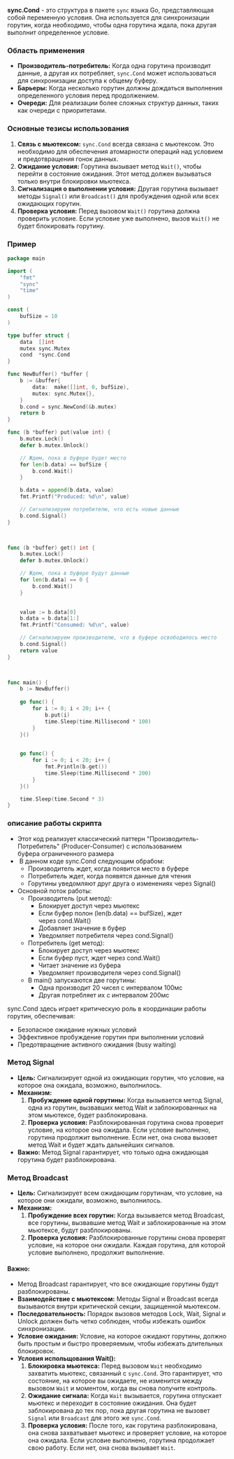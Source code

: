 
**sync.Cond** - это структура в пакете `sync` языка Go, представляющая собой переменную условия. Она используется для синхронизации горутин, когда необходимо, чтобы одна горутина ждала, пока другая выполнит определенное условие.

### Область применения

- **Производитель-потребитель:** Когда одна горутина производит данные, а другая их потребляет, `sync.Cond` может использоваться для синхронизации доступа к общему буферу.
- **Барьеры:** Когда несколько горутин должны дождаться выполнения определенного условия перед продолжением.
- **Очереди:** Для реализации более сложных структур данных, таких как очереди с приоритетами.

### Основные тезисы использования

1. **Связь с мьютексом:** `sync.Cond` всегда связана с мьютексом. Это необходимо для обеспечения атомарности операций над условием и предотвращения гонок данных.
2. **Ожидание условия:** Горутина вызывает метод `Wait()`, чтобы перейти в состояние ожидания. Этот метод должен вызываться только внутри блокировки мьютекса.
3. **Сигнализация о выполнении условия:** Другая горутина вызывает методы `Signal()` или `Broadcast()` для пробуждения одной или всех ожидающих горутин.
4. **Проверка условия:** Перед вызовом `Wait()` горутина должна проверить условие. Если условие уже выполнено, вызов `Wait()` не будет блокировать горутину.

### Пример

```go
package main

import (
    "fmt"
    "sync"
    "time"
)

const (
    bufSize = 10
)

type buffer struct {
    data  []int
    mutex sync.Mutex
    cond  *sync.Cond
}

func NewBuffer() *buffer {
    b := &buffer{
        data:  make([]int, 0, bufSize),
        mutex: sync.Mutex{},
    }
    b.cond = sync.NewCond(&b.mutex)
    return b
}

func (b *buffer) put(value int) {
    b.mutex.Lock()
    defer b.mutex.Unlock()

    // Ждем, пока в буфере будет место
    for len(b.data) == bufSize {
        b.cond.Wait()
    }

    b.data = append(b.data, value)
    fmt.Printf("Produced: %d\n", value)

	// Сигнализируем потребителю, что есть новые данные
    b.cond.Signal()
}

  

func (b *buffer) get() int {
    b.mutex.Lock()
    defer b.mutex.Unlock()

    // Ждем, пока в буфере будут данные
    for len(b.data) == 0 {
        b.cond.Wait()
    }

  
    value := b.data[0]
    b.data = b.data[1:]
    fmt.Printf("Consumed: %d\n", value)

    // Сигнализируем производителю, что в буфере освободилось место
    b.cond.Signal()
    return value
}

  

func main() {
    b := NewBuffer()
  
    go func() {
        for i := 0; i < 20; i++ {
            b.put(i)
            time.Sleep(time.Millisecond * 100)
        }
    }()

  
    go func() {
        for i := 0; i < 20; i++ {
            fmt.Println(b.get())
            time.Sleep(time.Millisecond * 200)
        }
    }()

    time.Sleep(time.Second * 3)
}
```

### описание работы скрипта

- Этот код реализует классический паттерн "Производитель-Потребитель" (Producer-Consumer) с использованием буфера ограниченного размера
-  В данном коде sync.Cond следующим обрабом:
	- Производитель ждет, когда появится место в буфере
	- Потребитель ждет, когда появятся данные для чтения
	- Горутины уведомляют друг друга о изменениях через Signal()
- Основной поток работы:
	- Производитель (put метод):
		- Блокирует доступ через мьютекс
		- Если буфер полон (len(b.data) == bufSize), ждет через cond.Wait()
		- Добавляет значение в буфер
		- Уведомляет потребителя через cond.Signal()
	- Потребитель (get метод):
		- Блокирует доступ через мьютекс
		- Если буфер пуст, ждет через cond.Wait()
		- Читает значение из буфера
		- Уведомляет производителя через cond.Signal()
	- В main() запускаются две горутины:
		- Одна производит 20 чисел с интервалом 100мс
		- Другая потребляет их с интервалом 200мс

sync.Cond здесь играет критическую роль в координации работы горутин, обеспечивая:
- Безопасное ожидание нужных условий
- Эффективное пробуждение горутин при выполнении условий
- Предотвращение активного ожидания (busy waiting)

### Метод Signal

- **Цель:** Сигнализирует одной из ожидающих горутин, что условие, на которое она ожидала, возможно, выполнилось.
- **Механизм:**
    1. **Пробуждение одной горутины:** Когда вызывается метод Signal, одна из горутин, вызвавших метод Wait и заблокированных на этом мьютексе, будет разблокирована.
    2. **Проверка условия:** Разблокированная горутина снова проверит условие, на которое она ожидала. Если условие выполнено, горутина продолжит выполнение. Если нет, она снова вызовет метод Wait и будет ждать дальнейших сигналов.
- **Важно:** Метод Signal гарантирует, что только одна ожидающая горутина будет разблокирована.

### Метод Broadcast

- **Цель:** Сигнализирует всем ожидающим горутинам, что условие, на которое они ожидали, возможно, выполнилось.
- **Механизм:**
    1. **Пробуждение всех горутин:** Когда вызывается метод Broadcast, все горутины, вызвавшие метод Wait и заблокированные на этом мьютексе, будут разблокированы.
    2. **Проверка условия:** Разблокированные горутины снова проверят условие, на которое они ожидали. Каждая горутина, для которой условие выполнено, продолжит выполнение.
#### **Важно:** 
- Метод Broadcast гарантирует, что все ожидающие горутины будут разблокированы.
-  **Взаимодействие с мьютексом:** Методы Signal и Broadcast всегда вызываются внутри критической секции, защищенной мьютексом.
- **Последовательность:** Порядок вызовов методов Lock, Wait, Signal и Unlock должен быть четко соблюден, чтобы избежать ошибок синхронизации.
- **Условие ожидания:** Условие, на которое ожидают горутины, должно быть простым и быстро проверяемым, чтобы избежать длительных блокировок.
- **Условия испольщования Wait():**
	1. **Блокировка мьютекса:** Перед вызовом `Wait` необходимо захватить мьютекс, связанный с `sync.Cond`. Это гарантирует, что состояние, на которое вы ожидаете, не изменится между вызовом `Wait` и моментом, когда вы снова получите контроль.
	2. **Ожидание сигнала:** Когда `Wait` вызывается, горутина отпускает мьютекс и переходит в состояние ожидания. Она будет заблокирована до тех пор, пока другая горутина не вызовет `Signal` или `Broadcast` для этого же `sync.Cond`.
	3. **Проверка условия:** После того, как горутина разблокирована, она снова захватывает мьютекс и проверяет условие, на которое она ожидала. Если условие выполнено, горутина продолжает свою работу. Если нет, она снова вызывает `Wait`.